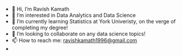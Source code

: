 - 👋 Hi, I’m Ravish Kamath
- 👀 I’m interested in Data Analytics and Data Science 
- 🌱 I’m currently learning Statistics at York Univeristy, on the verge of completing my degree!
- 💞️ I’m looking to collaborate on any data science topics!
- 📫 How to reach me: ravishkamath1996@gmail.com
- 

<!---
RavishKamathStats/RavishKamathStats is a ✨ special ✨ repository because its `README.md` (this file) appears on your GitHub profile.
You can click the Preview link to take a look at your changes.
--->
